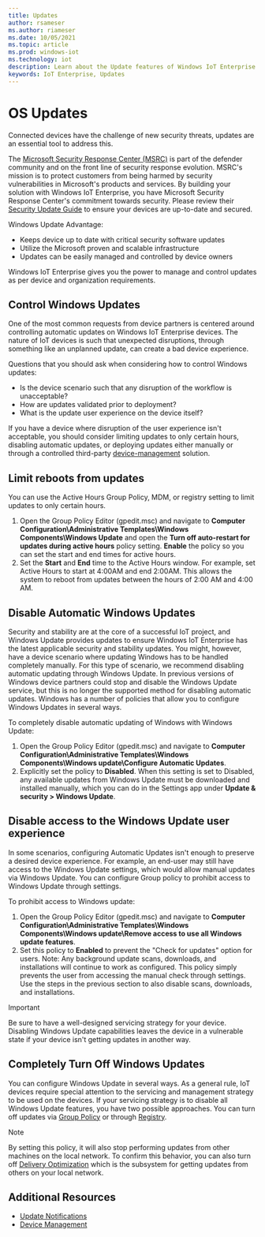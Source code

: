 ```yaml
---
title: Updates
author: rsameser
ms.author: riameser
ms.date: 10/05/2021
ms.topic: article
ms.prod: windows-iot
ms.technology: iot
description: Learn about the Update features of Windows IoT Enterprise.
keywords: IoT Enterprise, Updates
---
```


# OS Updates
Connected devices have the challenge of new security threats, updates are an essential tool to address this.

The [Microsoft Security Response Center (MSRC)](https://www.microsoft.com/msrc?rtc=1) is part of the defender community and on the front line of security response evolution. MSRC's mission is to protect customers from being harmed by security vulnerabilities in Microsoft's products and services. By building your solution with Windows IoT Enterprise, you have Microsoft Security Response Center's commitment towards security. Please review their [Security Update Guide](https://msrc.microsoft.com/update-guide/) to ensure your devices are up-to-date and secured.

Windows Update Advantage:
- Keeps device up to date with critical security software updates​
- Utilize the Microsoft proven and scalable infrastructure
- Updates can be easily managed and controlled by device owners

Windows IoT Enterprise gives you the power to manage and control updates as per device and organization requirements.

## Control Windows Updates
One of the most common requests from device partners is centered around controlling automatic updates on Windows IoT Enterprise devices. The nature of IoT devices is such that unexpected disruptions, through something like an unplanned update, can create a bad device experience.

Questions that you should ask when considering how to control Windows updates:
* Is the device scenario such that any disruption of the workflow is unacceptable?
* How are updates validated prior to deployment?
* What is the update user experience on the device itself?

If you have a device where disruption of the user experience isn't acceptable, you should consider limiting updates to only certain hours, disabling automatic updates, or deploying updates either manually or through a controlled third-party [device-management](../Device-Management/Device-Management-Overview.md) solution.

## Limit reboots from updates
You can use the Active Hours Group Policy, MDM, or registry setting to limit updates to only certain hours.

1. Open the Group Policy Editor (gpedit.msc) and navigate to **Computer Configuration\Administrative Templates\Windows Components\Windows Update** and open the **Turn off auto-restart for updates during active hours** policy setting. **Enable** the policy so you can set the start and end times for active hours.
2. Set the **Start** and **End** time to the Active Hours window. For example, set Active Hours to start at 4:00AM and end 2:00AM. This allows the system to reboot from updates between the hours of 2:00 AM and 4:00 AM.

## Disable Automatic Windows Updates
Security and stability are at the core of a successful IoT project, and Windows Update provides updates to ensure Windows IoT Enterprise has the latest applicable security and stability updates. You might, however, have a device scenario where updating Windows has to be handled completely manually. For this type of scenario, we recommend disabling automatic updating through Windows Update. In previous versions of Windows device partners could stop and disable the Windows Update service, but this is no longer the supported method for disabling automatic updates. Windows has a number of policies that allow you to configure Windows Updates in several ways.

To completely disable automatic updating of Windows with Windows Update:
1. Open the Group Policy Editor (gpedit.msc) and navigate to **Computer Configuration\Administrative Templates\Windows Components\Windows update\Configure Automatic Updates**.
2. Explicitly set the policy to **Disabled**. When this setting is set to Disabled, any available updates from Windows Update must be downloaded and installed manually, which you can do in the Settings app under **Update & security > Windows Update**.

## Disable access to the Windows Update user experience
In some scenarios, configuring Automatic Updates isn't enough to preserve a desired device experience. For example, an end-user may still have access to the Windows Update settings, which would allow manual updates via Windows Update. You can configure Group policy to prohibit access to Windows Update through settings.

To prohibit access to Windows update:
1. Open the Group Policy Editor (gpedit.msc) and navigate to **Computer Configuration\Administrative Templates\Windows Components\Windows update\Remove access to use all Windows update features**.
2. Set this policy to **Enabled** to prevent the "Check for updates" option for users. Note: Any background update scans, downloads, and installations will continue to work as configured. This policy simply prevents the user from accessing the manual check through settings. Use the steps in the previous section to also disable scans, downloads, and installations.

> [!IMPORTANT]
>
> Be sure to have a well-designed servicing strategy for your device. Disabling Windows Update capabilities leaves the device in a vulnerable state if your device isn't getting updates in another way.

## Completely Turn Off Windows Updates
You can configure Windows Update in several ways. As a general rule, IoT devices require special attention to the servicing and management strategy to be used on the devices. If your servicing strategy is to disable all Windows Update features, you have two possible approaches. You can turn off updates via [Group Policy](/windows-hardware/manufacture/desktop/iot-ent-configure-policy-settings#windows-update-summary) or through [Registry](/windows/privacy/manage-connections-from-windows-operating-system-components-to-microsoft-services#bkmk-wu).

>[!NOTE]
>
> By setting this policy, it will also stop performing updates from other machines on the local network. To confirm this behavior, you can also turn off [Delivery Optimization](/windows/privacy/manage-connections-from-windows-operating-system-components-to-microsoft-services#28-delivery-optimization) which is the subsystem for getting updates from others on your local network.

## Additional Resources
* [Update Notifications](../Branding-Features/Update-Notification.md)
* [Device Management](../Device-Management/Device-Management-Overview.md)
